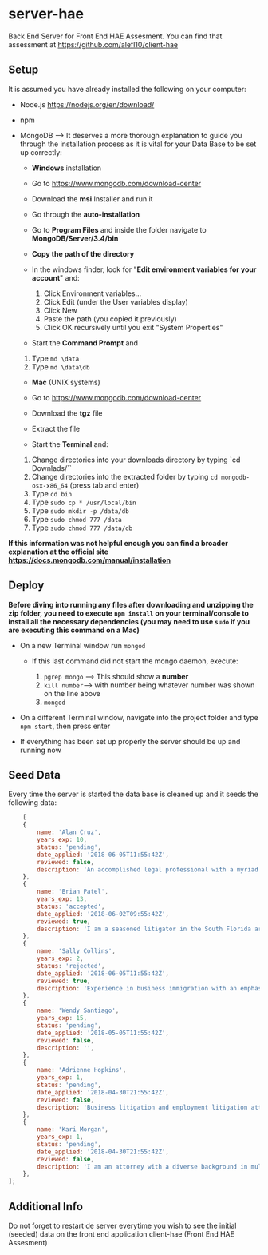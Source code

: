 # server-hae

Back End Server for Front End HAE Assesment. You can find that assessment at
<https://github.com/alefl10/client-hae>

## **Setup**

It is assumed you have already installed the following on your computer:

- Node.js <https://nodejs.org/en/download/>
- npm
- MongoDB --> It deserves a more thorough explanation to guide you through the installation process as it is vital for your Data Base to be set up correctly:

    - **Windows** installation

    - Go to <https://www.mongodb.com/download-center>
    - Download the **msi** Installer and run it
    - Go through the **auto-installation**
    - Go to **Program Files** and inside the folder navigate to **MongoDB/Server/3.4/bin**
    - **Copy the path of the directory**
    - In the windows finder, look for "**Edit environment variables for your account**" and:

        1. Click Environment variables...
        2. Click Edit (under the User variables display)
        3. Click New
        4. Paste the path (you copied it previously)
        5. Click OK recursively until you exit "System Properties"

    - Start the **Command Prompt** and

    1. Type `md \data`
    2. Type `md \data\db`

    - **Mac** (UNIX systems)

    - Go to <https://www.mongodb.com/download-center>
    - Download the **tgz** file
    - Extract the file
    - Start the **Terminal** and:

    1. Change directories into your downloads directory by typing `cd Downlads/``
    2. Change directories into the extracted folder by typing `cd mongodb-osx-x86_64` (press tab and enter)
    3. Type `cd bin`
    4. Type `sudo cp * /usr/local/bin`
    5. Type `sudo mkdir -p /data/db`
    6. Type `sudo chmod 777 /data`
    7. Type `sudo chmod 777 /data/db`
    
**If this information was not helpful enough you can find a broader explanation at the official site
<https://docs.mongodb.com/manual/installation>**

## **Deploy**

**Before diving into running any files after downloading and unzipping the zip folder, you need to execute `npm install` on your terminal/console to install all the necessary dependencies (you may need to use `sudo` if you are executing this command on a Mac)**

- On a new Terminal window run `mongod`

    - If this last command did not start the mongo daemon, execute:

        1. `pgrep mongo` --> This should show a **number**
        2. `kill number`--> with number being whatever number was shown on the line above
        3. `mongod`

- On a different Terminal window, navigate into the project folder and type `npm start`, then press enter 

- If everything has been set up properly the server should be up and running now


## Seed Data

Every time the server is started the data base is cleaned up and it seeds the following data:

```javascript
    [
    {
        name: 'Alan Cruz',
        years_exp: 10,
        status: 'pending',
        date_applied: '2018-06-05T11:55:42Z',
        reviewed: false,
        description: 'An accomplished legal professional with a myriad of experience and a stellar reputation for handling all facets of litigation and trial practice.  An analytical and strategic thinker with a firm understanding of the drivers and interests impacting litigation, the legal ramifications of the workplace disciplinary process and the overall dynamics of attorney-client relations. Licensed to practice in Pennsylvania, New Jersey and the District of Columbia.',
    },
    {
        name: 'Brian Patel',
        years_exp: 13,
        status: 'accepted',
        date_applied: '2018-06-02T09:55:42Z',
        reviewed: true,
        description: 'I am a seasoned litigator in the South Florida area with 10 years worth of experience in construction, maritime and insurance defense. My current practice involves real estate (litigation and transactional) and family law as well. In addition to extensive in-court experience, I offer excellent legal research and writing skills and a dedicated focus on the timely delivery of high quality product.',
    },
    {
        name: 'Sally Collins',
        years_exp: 2,
        status: 'rejected',
        date_applied: '2018-06-05T11:55:42Z',
        reviewed: true,
        description: 'Experience in business immigration with an emphasis on the preparation, review and analysis of immigrant (PERM, I-140 immigrant petitions and AOS applications) and nonimmigrant (L-1A, L-1B, H-1B, O-1) visa petitions and applications. Work directly with large multinational clients in a broad spectrum of global industries. Advise on mergers, acquisitions and corporate reorganizations issues to ensure compliance with immigration regulations. In charge of responding to NOIR, RFE and audits.',
    },
    {
        name: 'Wendy Santiago',
        years_exp: 15,
        status: 'pending',
        date_applied: '2018-05-05T11:55:42Z',
        reviewed: false,
        description: '',
    },
    {
        name: 'Adrienne Hopkins',
        years_exp: 1,
        status: 'pending',
        date_applied: '2018-04-30T21:55:42Z',
        reviewed: false,
        description: 'Business litigation and employment litigation attorney; former law review editor; worked at top firms in Dallas, Texas for seven years before forming a private practice.',
    },
    {
        name: 'Kari Morgan',
        years_exp: 1,
        status: 'pending',
        date_applied: '2018-04-30T21:55:42Z',
        reviewed: false,
        description: 'I am an attorney with a diverse background in multiple areas of practice. I have counseled banks, corporations, and individuals at both state and federal levels.',
    },
];
```

## **Additional Info**

Do not forget to restart de server everytime you wish to see the initial (seeded) data on the front end application client-hae (Front End HAE  Assesment)
